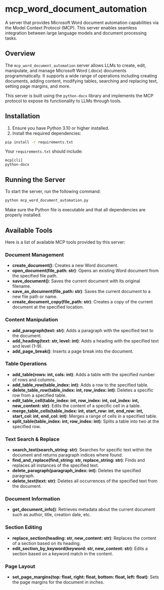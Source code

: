 # mcp_word_document_automation

A server that provides Microsoft Word document automation capabilities via the Model Context Protocol (MCP). This server enables seamless integration between large language models and document processing tasks.

## Overview

The `mcp_word_document_automation` server allows LLMs to create, edit, manipulate, and manage Microsoft Word (.docx) documents programmatically. It supports a wide range of operations including creating documents, adding content, modifying tables, searching and replacing text, setting page margins, and more.

This server is built using the `python-docx` library and implements the MCP protocol to expose its functionality to LLMs through tools.

## Installation

1. Ensure you have Python 3.10 or higher installed.
2. Install the required dependencies:

```bash
pip install -r requirements.txt
```

Your `requirements.txt` should include:

```
mcp[cli]
python-docx
```

## Running the Server

To start the server, run the following command:

```bash
python mcp_word_document_automation.py
```

Make sure the Python file is executable and that all dependencies are properly installed.

## Available Tools

Here is a list of available MCP tools provided by this server:

### Document Management
- **create_document()**: Creates a new Word document.
- **open_document(file_path: str)**: Opens an existing Word document from the specified file path.
- **save_document()**: Saves the current document with its original filename.
- **save_as_document(file_path: str)**: Saves the current document to a new file path or name.
- **create_document_copy(file_path: str)**: Creates a copy of the current document at the specified location.

### Content Manipulation
- **add_paragraph(text: str)**: Adds a paragraph with the specified text to the document.
- **add_heading(text: str, level: int)**: Adds a heading with the specified text and level (1–9).
- **add_page_break()**: Inserts a page break into the document.

### Table Operations
- **add_table(rows: int, cols: int)**: Adds a table with the specified number of rows and columns.
- **add_table_row(table_index: int)**: Adds a row to the specified table.
- **delete_table_row(table_index: int, row_index: int)**: Deletes a specific row from a specified table.
- **edit_table_cell(table_index: int, row_index: int, col_index: int, new_content: str)**: Edits the content of a specific cell in a table.
- **merge_table_cells(table_index: int, start_row: int, end_row: int, start_col: int, end_col: int)**: Merges a range of cells in a specified table.
- **split_table(table_index: int, row_index: int)**: Splits a table into two at the specified row.

### Text Search & Replace
- **search_text(search_string: str)**: Searches for specific text within the document and returns paragraph indices where found.
- **find_and_replace(find_string: str, replace_string: str)**: Finds and replaces all instances of the specified text.
- **delete_paragraph(paragraph_index: int)**: Deletes the specified paragraph.
- **delete_text(text: str)**: Deletes all occurrences of the specified text from the document.

### Document Information
- **get_document_info()**: Retrieves metadata about the current document such as author, title, creation date, etc.

### Section Editing
- **replace_section(heading: str, new_content: str)**: Replaces the content of a section based on its heading.
- **edit_section_by_keyword(keyword: str, new_content: str)**: Edits a section based on a keyword match in the content.

### Page Layout
- **set_page_margins(top: float, right: float, bottom: float, left: float)**: Sets the page margins for the document in inches.